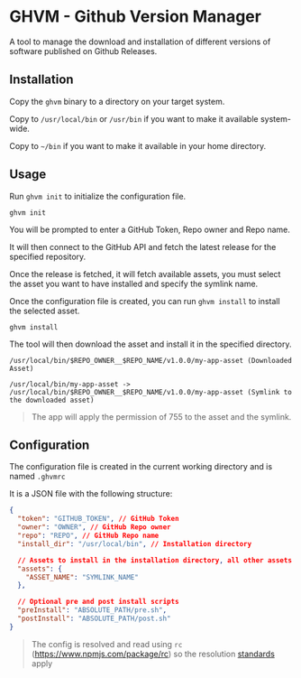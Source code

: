 # GHVM - Github Version Manager

A tool to manage the download and installation of different versions of software
published on Github Releases.

## Installation

Copy the `ghvm` binary to a directory on your target system.

Copy to `/usr/local/bin` or `/usr/bin` if you want to make it available
system-wide.

Copy to `~/bin` if you want to make it available in your home directory.

## Usage

Run `ghvm init` to initialize the configuration file.

```shell
ghvm init
```

You will be prompted to enter a GitHub Token, Repo owner and Repo name.

It will then connect to the GitHub API and fetch the latest release for the
specified repository.

Once the release is fetched, it will fetch available assets, you must select the
asset you want to have installed and specify the symlink name.

Once the configuration file is created, you can run `ghvm install` to install
the selected asset.

```shell
ghvm install
```

The tool will then download the asset and install it in the specified directory.

```shell
/usr/local/bin/$REPO_OWNER__$REPO_NAME/v1.0.0/my-app-asset (Downloaded Asset)

/usr/local/bin/my-app-asset -> /usr/local/bin/$REPO_OWNER__$REPO_NAME/v1.0.0/my-app-asset (Symlink to the downloaded asset)
```

> The app will apply the permission of 755 to the asset and the symlink.

## Configuration

The configuration file is created in the current working directory and is named
`.ghvmrc`

It is a JSON file with the following structure:

```json
{
  "token": "GITHUB_TOKEN", // GitHub Token
  "owner": "OWNER", // GitHub Repo owner
  "repo": "REPO", // GitHub Repo name
  "install_dir": "/usr/local/bin", // Installation directory

  // Assets to install in the installation directory, all other assets will be ignored
  "assets": {
    "ASSET_NAME": "SYMLINK_NAME"
  },

  // Optional pre and post install scripts
  "preInstall": "ABSOLUTE_PATH/pre.sh",
  "postInstall": "ABSOLUTE_PATH/post.sh"
}
```

> The config is resolved and read using `rc` (https://www.npmjs.com/package/rc)
> so the resolution [standards](https://www.npmjs.com/package/rc#standards)
> apply
